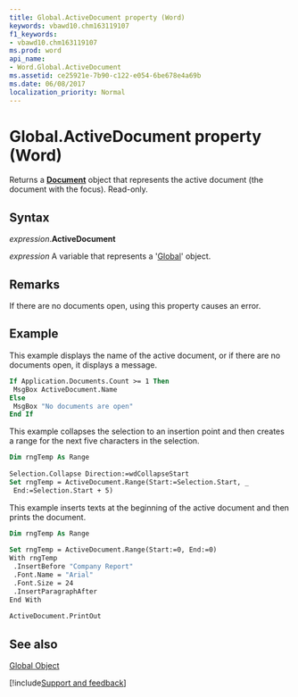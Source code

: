 ```yaml
---
title: Global.ActiveDocument property (Word)
keywords: vbawd10.chm163119107
f1_keywords:
- vbawd10.chm163119107
ms.prod: word
api_name:
- Word.Global.ActiveDocument
ms.assetid: ce25921e-7b90-c122-e054-6be678e4a69b
ms.date: 06/08/2017
localization_priority: Normal
---
```



# Global.ActiveDocument property (Word)

Returns a  **[Document](Word.Document.md)** object that represents the active document (the document with the focus). Read-only.


## Syntax

_expression_.**ActiveDocument**

_expression_ A variable that represents a '[Global](Word.Global.md)' object.


## Remarks

If there are no documents open, using this property causes an error. 


## Example

This example displays the name of the active document, or if there are no documents open, it displays a message.


```vb
If Application.Documents.Count >= 1 Then 
 MsgBox ActiveDocument.Name 
Else 
 MsgBox "No documents are open" 
End If
```

This example collapses the selection to an insertion point and then creates a range for the next five characters in the selection.




```vb
Dim rngTemp As Range 
 
Selection.Collapse Direction:=wdCollapseStart 
Set rngTemp = ActiveDocument.Range(Start:=Selection.Start, _ 
 End:=Selection.Start + 5)
```

This example inserts texts at the beginning of the active document and then prints the document.




```vb
Dim rngTemp As Range 
 
Set rngTemp = ActiveDocument.Range(Start:=0, End:=0) 
With rngTemp 
 .InsertBefore "Company Report" 
 .Font.Name = "Arial" 
 .Font.Size = 24 
 .InsertParagraphAfter 
End With 
 
ActiveDocument.PrintOut
```


## See also


[Global Object](Word.Global.md)

[!include[Support and feedback](~/includes/feedback-boilerplate.md)]